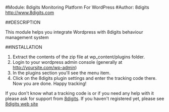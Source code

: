 #Module: 8digits Monitoring Platform For WordPress
#Author: 8digits <http://www.8digits.com>

##DESCRIPTION

This module helps you integrate Wordpress with 8digits behaviour management system


##INSTALLATION

1. Extract the contents of the zip file at wp_content/plugins folder.
2. Login to your wordpress admin console (generally at http://yoursite.com/wp-admin) 
3. In the plugins section you'll see the menu item.
4. Click on the 8digits plugin settings and enter the tracking code there. Now you are done. Happy tracking!

If you don't know what a tracking code is or if you need any help with it please ask for support from [8digits](http://support.8digits.com). If you haven't registered yet, please see [8digits web site](http://www.8digits.com)
